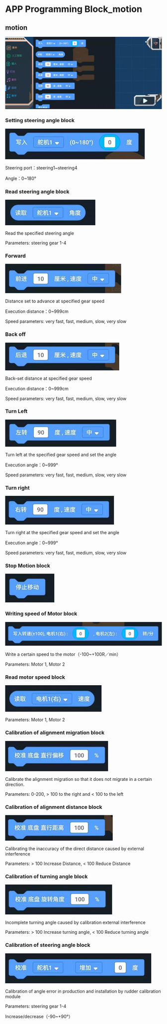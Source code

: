 # APP Programming Block_motion

## motion

![](./images/MoonBot_APP_Moving.jpg)

### Setting steering angle block

![](./images/MoonBot_APP_Moving0.jpg)

Steering port：steering1~steering4

Angle：0~180°

### Read steering angle block

![](./images/MoonBot_APP_Moving1.jpg)

Read the specified steering angle

Parameters: steering gear 1-4

### Forward

![](./images/MoonBot_APP_Moving2.jpg)

Distance set to advance at specified gear speed

Execution distance：0~999cm

Speed parameters: very fast, fast, medium, slow, very slow

### Back off

![](./images/MoonBot_APP_Moving3.jpg)

Back-set distance at specified gear speed

Execution distance：0~999cm

Speed parameters: very fast, fast, medium, slow, very slow

### Turn Left

![](./images/MoonBot_APP_Moving4.jpg)

Turn left at the specified gear speed and set the angle

Execution angle：0~999°

Speed parameters: very fast, fast, medium, slow, very slow

### Turn right

![](./images/MoonBot_APP_Moving5.jpg)

Turn right at the specified gear speed and set the angle

Execution angle：0~999°

Speed parameters: very fast, fast, medium, slow, very slow

### Stop Motion block

![](./images/MoonBot_APP_Moving6.jpg)

### Writing speed of Motor block

![](./images/MoonBot_APP_Moving7.jpg)

Write a certain speed to the motor（-100~+100R／min）

Parameters: Motor 1, Motor 2

### Read motor speed block

![](./images/MoonBot_APP_Moving8.jpg)

Parameters: Motor 1, Motor 2

### Calibration of alignment migration block

![](./images/MoonBot_APP_Moving9.jpg)

Calibrate the alignment migration so that it does not migrate in a certain direction.

Parameters: 0-200, > 100 to the right and < 100 to the left

### Calibration of alignment distance block

![](./images/MoonBot_APP_Moving10.jpg)

Calibrating the inaccuracy of the direct distance caused by external interference

Parameters: > 100 Increase Distance, < 100 Reduce Distance

### Calibration of turning angle block

![](./images/MoonBot_APP_Moving11.jpg)

Incomplete turning angle caused by calibration external interference

Parameters: > 100 Increase turning angle, < 100 Reduce turning angle

### Calibration of steering angle block

![](./images/MoonBot_APP_Moving12.jpg)

Calibration of angle error in production and installation by rudder calibration module

Parameters: steering gear 1-4

Increase/decrease（-90~+90°）
